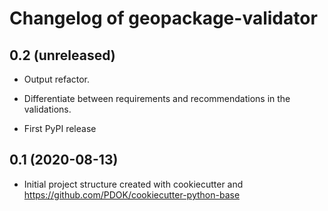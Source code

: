 Changelog of geopackage-validator
===================================================


0.2 (unreleased)
----------------

- Output refactor.

- Differentiate between requirements and recommendations in the validations.

- First PyPI release


0.1 (2020-08-13)
----------------

- Initial project structure created with cookiecutter and
  https://github.com/PDOK/cookiecutter-python-base
